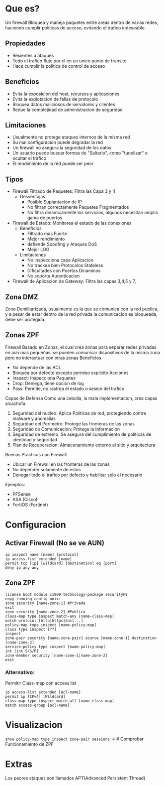 # Que es?
Un firewall Bloquea y maneja paquetes entre areas dentro de varias redes, haciendo cumplir politicas de acceso, evitando el trafico indeseable.
## Propiedades
- Resientes a ataques
- Todo el trafico fluje por el en un unico punto de transito
- Hace cumplir la politica de control de acceso
## Beneficios
- Evita la exposicion del host, recursos y aplicaciones
- Evita la explotacion de fallas de protocolo
- Bloquea datos maliciosos de servidores y clientes
- Redue la complejidad de administracion de seguridad
## Limitaciones
- Usualmente no protege ataques internos de la misma red
- Su mal configuracion puede degradar la red
- Un firewall no asegura la seguridad de los datos
- Un usuario puede buscar formas de "Saltarlo", como "tunelizar" o ocultar el trafico
- El rendimiento de la red puede ser peor
## Tipos
- Firewall Filtrado de Paquetes: Filtra las Capa 3 y 4
	- Desventajas
		- Posible Suplantacion de IP
		- No filtran correctamente Paquetes Fragmentados
		- No filtra dinamicamente los servicios, algunos necesitan amplia gama de puertos
- Firewall de Estado: Monitorea el estado de las conexiones
	- Beneficios
		- Filtrado mas Fuerte
		- Mejor rendimiento
		- defiende Spoofing y Ataques DoS
		- Mejor LOG
	- Limitaciones
		- No inspecciona capa Aplicacion
		- No trackea bien Protocolos Stateless
		- Dificultades con Puertos Dinamicos
		- No soporta Autenticacion
- Firewall de Aplicacion de Gateway: Filtra las capas 3,4,5 y 7, 

## Zona DMZ
Zona Demilitarizada, usualmente es la que se comunica con la red publica, y a pesar de estar dentro de la red privada la comunicacion es bloqueada, debe ser protegida.
## Zonas ZPF
Firewall Basado en Zonas, el cual crea zonas para separar redes privadas en aun mas pequeñas, se pueden comunicar dispositivos de la misma zona pero no interactuar con otras zonas
Beneficios
- No depende de las ACL
- Bloquea por defecto excepto permiso explicito
Acciones
- Inspect: Inspecciona Paquetes
- Drop: Deniega, tiene opcion de log
- Pass: Permite, no rastrea el estado o sesion del trafico

Capas de Defensa
Como una cebolla, la mala implementacion, crea capas alcachofa
1. Seguridad del nucleo: Aplica Politicas de red, protegiendo contra malware y anomalias
2. Seguridad del Perimetro: Protege las fronteras de las zonas
3. Seguridad de Comunicacion: Protege la Informacion
4. Seguridad de extremo: Se asegura del cumplimiento de politicas de identidad y seguridad
5. Plan de Recuperacion: Almacenamiento externo al sitio y arquitectura

Buenas Practicas con Firewall
- Ubicar un Firewall en las fronteras de las zonas
- No depender solamente de estos
- Denegar todo el trafico por defecto y habilitar solo el necesario


Ejemplos:
- PFSense
- ASA (Cisco)
- FortiOS (Fortinet)
# Configuracion
## Activar Firewall (No se ve AUN)
```
ip inspect name [name] [protocol]
ip access-list extended [name]
permit tcp [ip] [wildcard] [destination] eq [port]
deny ip any any
```

## Zona ZPF
```
license boot module c1900 technology-package securityk9
copy running-config unix:
zone security [name-zone-1] #Privada
exit
zone security [name-zone-2] #Publica
class-map type inspect match-any [name-class-map]
match protocol [http|https|dns|...]
policy-map type inspect [name-policy-map]
class type inspect [??]
inspect
zone-pair security [name-zone-pair] source [name-zone-1] destination [name-zone-2]
service-policy type inspect [name-policy-map]
int [int S/S/P]
zone-member security [name-zone-1|name-zone-2]
exit
```
### Alternativo: 
Permitir Class-map con access list
```
ip access-list extended [acl-name]
permit ip [IPv4] [Wildcard]
class-map type inspect match-all [name-class-map]
match access-group [acl-name]
```

# Visualizacion
`show policy-map type inspect zone-pair sessions` -> # Comprobar Funcionamiento de ZPF

# Extras
Los peores ataques son llamados APT(Advanced Persistent Thread)